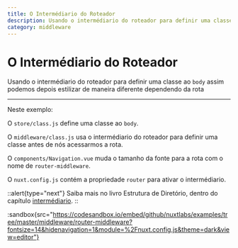 ```yaml
---
title: O Intermédiario do Roteador
description: Usando o intermédiario do roteador para definir uma classe ao body assim podemos depois estilizar de maneira diferente dependendo da rota
category: middleware
---
```


# O Intermédiario do Roteador

Usando o intermédiario do roteador para definir uma classe ao `body` assim podemos depois estilizar de maneira diferente dependendo da rota

---

Neste exemplo:

O `store/class.js` define uma classe ao `body`.

O `middleware/class.js` usa o intermédiario do roteador para definir uma classe antes de nós acessarmos a rota.

O `components/Navigation.vue` muda o tamanho da fonte para a rota com o nome de `router-middleware`.

O `nuxt.config.js` contém a propriedade `router` para ativar o intermédiario.

::alert{type="next"}
Saiba mais no livro Estrutura de Diretório, dentro do capítulo [intermédiario](/docs/directory-structure/middleware#intermédiario-do-roteador).
::

:sandbox{src="https://codesandbox.io/embed/github/nuxtlabs/examples/tree/master/middleware/router-middleware?fontsize=14&hidenavigation=1&module=%2Fnuxt.config.js&theme=dark&view=editor"}
